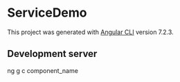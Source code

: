 # ServiceDemo

This project was generated with [Angular CLI](https://github.com/angular/angular-cli) version 7.2.3.

## Development server

ng g c component_name
